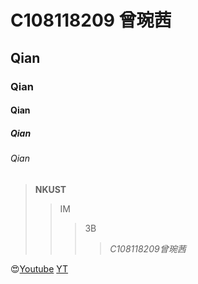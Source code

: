 # C108118209 曾琬茜
## Qian
### Qian
#### Qian
##### Qian
###### Qian

> **NKUST**
>> IM
>>> 3B
>>>> *C108118209曾琬茜*

😍[Youtube](https://youtube.com.tw)
[YT](https://www.youtube.com/img/desktop/yt_1200.png "YT")
